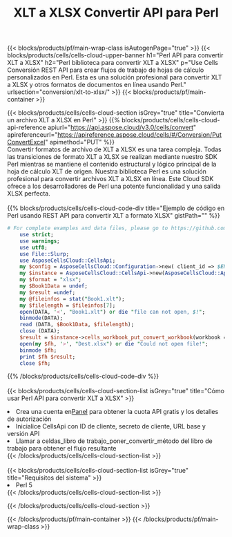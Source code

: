 ﻿---
title: XLT a XLSX Convertir API para Perl
description:  API y SDK en la nube para Microsoft Excel y OpenOffice Calc. Convierta la hoja de cálculo a otro archivo de formato.
url: /sv/perl/conversion/xlt-to-xlsx/
---
{{< blocks/products/pf/main-wrap-class isAutogenPage="true" >}}
{{< blocks/products/cells/cells-cloud-upper-banner h1="Perl API para convertir XLT a XLSX" h2="Perl biblioteca para convertir XLT a XLSX" p="Use Cells Conversión REST API para crear flujos de trabajo de hojas de cálculo personalizados en Perl. Esta es una solución profesional para convertir XLT a XLSX y otros formatos de documentos en línea usando Perl." urlsection="conversion/xlt-to-xlsx/" >}}
{{< blocks/products/pf/main-container >}}

{{< blocks/products/cells/cells-cloud-section isGrey="true" title="Convierta un archivo XLT a XLSX en Perl" >}}
{{% blocks/products/cells/cells-cloud-api-reference apiurl="https://api.aspose.cloud/v3.0/cells/convert" apireferenceurl="https://apireference.aspose.cloud/cells/#/Conversion/PutConvertExcel" apimethod="PUT" %}}
<br/>
Convertir formatos de archivo de XLT a XLSX es una tarea compleja. Todas las transiciones de formato XLT a XLSX se realizan mediante nuestro SDK Perl mientras se mantiene el contenido estructural y lógico principal de la hoja de cálculo XLT de origen. Nuestra biblioteca Perl es una solución profesional para convertir archivos XLT a XLSX en línea. Este Cloud SDK ofrece a los desarrolladores de Perl una potente funcionalidad y una salida XLSX perfecta.
<br/>
<br/>
{{% blocks/products/cells/cells-cloud-code-div title="Ejemplo de código en Perl usando REST API para convertir XLT a formato XLSX" gistPath="" %}}
 
```perl
# For complete examples and data files, please go to https://github.com/aspose-cells-cloud/aspose-cells-cloud-perl/
    use strict;
    use warnings;
    use utf8; 
    use File::Slurp;
    use AsposeCellsCloud::CellsApi;
    my $config = AsposeCellsCloud::Configuration->new( client_id => $ENV{'ProductClientId'}, client_secret => $ENV{'ProductClientSecret'});
    my $instance = AsposeCellsCloud::CellsApi->new(AsposeCellsCloud::ApiClient->new( $config));
    my $format = "xlsx";
    my $Book1Data = undef;
    my $result =undef;
    my @fileinfos = stat("Book1.xlt");
    my $filelength = $fileinfos[7];
    open(DATA, '<', "Book1.xlt") or die "file can not open, $!";
    binmode(DATA);
    read (DATA, $Book1Data, $filelength);
    close (DATA); 
    $result = $instance->cells_workbook_put_convert_workbook(workbook => $Book1Data, format => $format);
    open(my $fh, '>', "Dest.xlsx") or die "Could not open file!";
    binmode $fh;
    print $fh $result;
    close $fh;
```
 
{{% /blocks/products/cells/cells-cloud-code-div %}}
<br/>
<br/>
{{< blocks/products/cells/cells-cloud-section-list isGrey="true" title="Cómo usar Perl API para convertir XLT a XLSX" >}}
<li> Crea una cuenta en<a href="https://dashboard.aspose.cloud/">Panel</a> para obtener la cuota API gratis y los detalles de autorización</li>
<li>Inicialice CellsApi con ID de cliente, secreto de cliente, URL base y versión API</li>
<li>Llamar a celdas_libro de trabajo_poner_convertir_método del libro de trabajo para obtener el flujo resultante</li>
{{< /blocks/products/cells/cells-cloud-section-list >}}
<br/>
<br/>
{{< blocks/products/cells/cells-cloud-section-list isGrey="true" title="Requisitos del sistema" >}}
<li>Perl 5</li>
{{< /blocks/products/cells/cells-cloud-section-list >}}

{{< /blocks/products/cells/cells-cloud-section >}}

{{< /blocks/products/pf/main-container >}}
{{< /blocks/products/pf/main-wrap-class >}}

